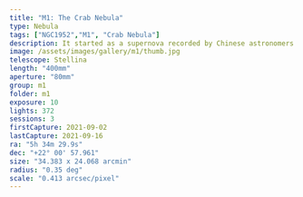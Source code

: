 ```yaml
---
title: "M1: The Crab Nebula"
type: Nebula
tags: ["NGC1952","M1", "Crab Nebula"]
description: It started as a supernova recorded by Chinese astronomers in 1054 AD. M1, the Crab Nebula, is the expanding remnant of that millenia old explosion.
image: /assets/images/gallery/m1/thumb.jpg
telescope: Stellina
length: "400mm"
aperture: "80mm"
group: m1
folder: m1
exposure: 10
lights: 372
sessions: 3
firstCapture: 2021-09-02 
lastCapture: 2021-09-16
ra: "5h 34m 29.9s"
dec: "+22° 00' 57.961"
size: "34.383 x 24.068 arcmin"
radius: "0.35 deg"
scale: "0.413 arcsec/pixel"
---
```

